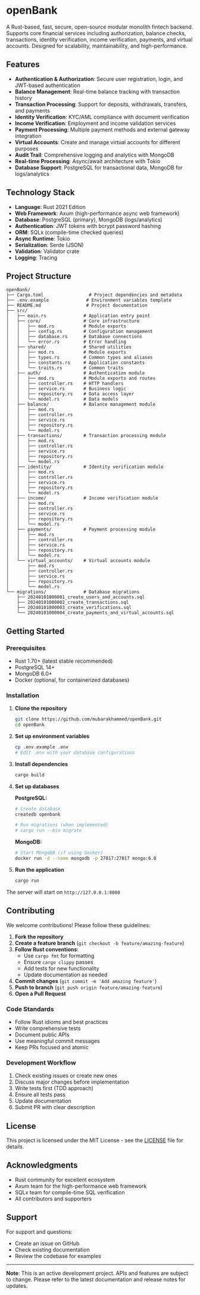# openBank

A Rust-based, fast, secure, open-source modular monolith fintech backend. Supports core financial services including authorization, balance checks, transactions, identity verification, income verification, payments, and virtual accounts. Designed for scalability, maintainability, and high-performance.

## Features

- **Authentication & Authorization**: Secure user registration, login, and JWT-based authentication
- **Balance Management**: Real-time balance tracking with transaction history
- **Transaction Processing**: Support for deposits, withdrawals, transfers, and payments
- **Identity Verification**: KYC/AML compliance with document verification
- **Income Verification**: Employment and income validation services
- **Payment Processing**: Multiple payment methods and external gateway integration
- **Virtual Accounts**: Create and manage virtual accounts for different purposes
- **Audit Trail**: Comprehensive logging and analytics with MongoDB
- **Real-time Processing**: Async/await architecture with Tokio
- **Database Support**: PostgreSQL for transactional data, MongoDB for logs/analytics

## Technology Stack

- **Language**: Rust 2021 Edition
- **Web Framework**: Axum (high-performance async web framework)
- **Database**: PostgreSQL (primary), MongoDB (logs/analytics)
- **Authentication**: JWT tokens with bcrypt password hashing
- **ORM**: SQLx (compile-time checked queries)
- **Async Runtime**: Tokio
- **Serialization**: Serde (JSON)
- **Validation**: Validator crate
- **Logging**: Tracing

## Project Structure

```
openBank/
├── Cargo.toml                 # Project dependencies and metadata
├── .env.example              # Environment variables template
├── README.md                 # Project documentation
├── src/
│   ├── main.rs              # Application entry point
│   ├── core/                # Core infrastructure
│   │   ├── mod.rs           # Module exports
│   │   ├── config.rs        # Configuration management
│   │   ├── database.rs      # Database connections
│   │   └── error.rs         # Error handling
│   ├── shared/              # Shared utilities
│   │   ├── mod.rs           # Module exports
│   │   ├── types.rs         # Common types and aliases
│   │   ├── constants.rs     # Application constants
│   │   └── traits.rs        # Common traits
│   ├── auth/                # Authentication module
│   │   ├── mod.rs           # Module exports and routes
│   │   ├── controller.rs    # HTTP handlers
│   │   ├── service.rs       # Business logic
│   │   ├── repository.rs    # Data access layer
│   │   └── model.rs         # Data models
│   ├── balance/             # Balance management module
│   │   ├── mod.rs
│   │   ├── controller.rs
│   │   ├── service.rs
│   │   ├── repository.rs
│   │   └── model.rs
│   ├── transactions/        # Transaction processing module
│   │   ├── mod.rs
│   │   ├── controller.rs
│   │   ├── service.rs
│   │   ├── repository.rs
│   │   └── model.rs
│   ├── identity/            # Identity verification module
│   │   ├── mod.rs
│   │   ├── controller.rs
│   │   ├── service.rs
│   │   ├── repository.rs
│   │   └── model.rs
│   ├── income/              # Income verification module
│   │   ├── mod.rs
│   │   ├── controller.rs
│   │   ├── service.rs
│   │   ├── repository.rs
│   │   └── model.rs
│   ├── payments/            # Payment processing module
│   │   ├── mod.rs
│   │   ├── controller.rs
│   │   ├── service.rs
│   │   ├── repository.rs
│   │   └── model.rs
│   └── virtual_accounts/    # Virtual accounts module
│       ├── mod.rs
│       ├── controller.rs
│       ├── service.rs
│       ├── repository.rs
│       └── model.rs
└── migrations/              # Database migrations
    ├── 20240101000001_create_users_and_accounts.sql
    ├── 20240101000002_create_transactions.sql
    ├── 20240101000003_create_verifications.sql
    └── 20240101000004_create_payments_and_virtual_accounts.sql
```

## Getting Started

### Prerequisites

- Rust 1.70+ (latest stable recommended)
- PostgreSQL 14+
- MongoDB 6.0+
- Docker (optional, for containerized databases)

### Installation

1. **Clone the repository**
   ```bash
   git clone https://github.com/mubarakhammed/openBank.git
   cd openBank
   ```

2. **Set up environment variables**
   ```bash
   cp .env.example .env
   # Edit .env with your database configurations
   ```

3. **Install dependencies**
   ```bash
   cargo build
   ```

4. **Set up databases**

   **PostgreSQL:**
   ```bash
   # Create database
   createdb openbank
   
   # Run migrations (when implemented)
   # cargo run --bin migrate
   ```

   **MongoDB:**
   ```bash
   # Start MongoDB (if using Docker)
   docker run -d --name mongodb -p 27017:27017 mongo:6.0
   ```

5. **Run the application**
   ```bash
   cargo run
   ```

The server will start on `http://127.0.0.1:8080`


## Contributing

We welcome contributions! Please follow these guidelines:

1. **Fork the repository**
2. **Create a feature branch** (`git checkout -b feature/amazing-feature`)
3. **Follow Rust conventions**:
   - Use `cargo fmt` for formatting
   - Ensure `cargo clippy` passes
   - Add tests for new functionality
   - Update documentation as needed
4. **Commit changes** (`git commit -m 'Add amazing feature'`)
5. **Push to branch** (`git push origin feature/amazing-feature`)
6. **Open a Pull Request**

### Code Standards

- Follow Rust idioms and best practices
- Write comprehensive tests
- Document public APIs
- Use meaningful commit messages
- Keep PRs focused and atomic

### Development Workflow

1. Check existing issues or create new ones
2. Discuss major changes before implementation
3. Write tests first (TDD approach)
4. Ensure all tests pass
5. Update documentation
6. Submit PR with clear description

## License

This project is licensed under the MIT License - see the [LICENSE](LICENSE) file for details.

## Acknowledgments

- Rust community for excellent ecosystem
- Axum team for the high-performance web framework
- SQLx team for compile-time SQL verification
- All contributors and supporters



## Support

For support and questions:

- Create an issue on GitHub
- Check existing documentation
- Review the codebase for examples

---

**Note**: This is an active development project. APIs and features are subject to change. Please refer to the latest documentation and release notes for updates.


